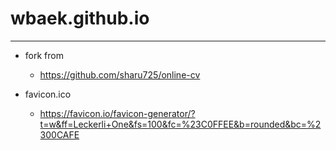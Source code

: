 # wbaek.github.io

----
* fork from
  * https://github.com/sharu725/online-cv

* favicon.ico
  * https://favicon.io/favicon-generator/?t=w&ff=Leckerli+One&fs=100&fc=%23C0FFEE&b=rounded&bc=%2300CAFE


